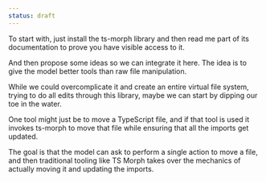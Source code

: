 ```yaml
---
status: draft
---
```


To start with, just install the ts-morph library and then read me part of its documentation to prove you have visible access to it. 

And then propose some ideas so we can integrate it here. The idea is to give the model better tools than raw file manipulation. 

While we could overcomplicate it and create an entire virtual file system, trying to do all edits through this library, maybe we can start by dipping our toe in the water. 

One tool might just be to move a TypeScript file, and if that tool is used it invokes ts-morph to move that file while ensuring that all the imports get updated. 

The goal is that the model can ask to perform a single action to move a file, and then traditional tooling like TS Morph takes over the mechanics of actually moving it and updating the imports. 
